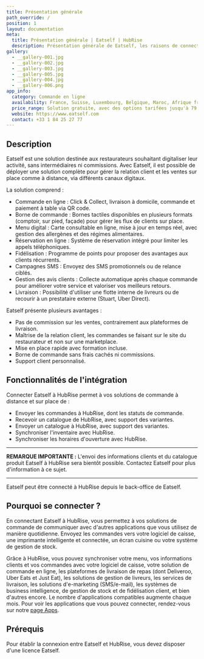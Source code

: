 ```yaml
---
title: Présentation générale
path_override: /
position: 1
layout: documentation
meta:
  title: Présentation générale | Eatself | HubRise
  description: Présentation générale de Eatself, les raisons de connecter Eatself à HubRise et fonctionnalités de l'intégration avec HubRise. Synchronisez vos données.
gallery:
  - __gallery-001.jpg
  - __gallery-002.jpg
  - __gallery-003.jpg
  - __gallery-005.jpg
  - __gallery-004.jpg
  - __gallery-006.png
app_info:
  category: Commande en ligne
  availability: France, Suisse, Luxembourg, Belgique, Maroc, Afrique francophone
  price_range: Solution gratuite, avec des options tarifées jusqu'à 79 € par mois.
  website: https://www.eatself.com
  contact: +33 1 84 25 27 77
---
```


## Description

Eatself est une solution destinée aux restaurateurs souhaitant digitaliser leur activité, sans intermédiaires ni commissions. Avec Eatself, il est possible de déployer une solution complète pour gérer la relation client et les ventes sur place comme à distance, via différents canaux digitaux.

La solution comprend :

- Commande en ligne : Click & Collect, livraison à domicile, commande et paiement à table via QR code.
- Borne de commande : Bornes tactiles disponibles en plusieurs formats (comptoir, sur pied, façade) pour gérer les flux de clients sur place.
- Menu digital : Carte consultable en ligne, mise à jour en temps réel, avec gestion des allergènes et des régimes alimentaires.
- Réservation en ligne : Système de réservation intégré pour limiter les appels téléphoniques.
- Fidélisation : Programme de points pour proposer des avantages aux clients récurrents.
- Campagnes SMS : Envoyez des SMS promotionnels ou de relance ciblés.
- Gestion des avis clients : Collecte automatique après chaque commande pour améliorer votre service et valoriser vos meilleurs retours.
- Livraison : Possibilité d'utiliser une flotte interne de livreurs ou de recourir à un prestataire externe (Stuart, Uber Direct).

Eatself présente plusieurs avantages :

- Pas de commission sur les ventes, contrairement aux plateformes de livraison.
- Maîtrise de la relation client, les commandes se faisant sur le site du restaurateur et non sur une marketplace.
- Mise en place rapide avec formation incluse.
- Borne de commande sans frais cachés ni commissions.
- Support client personnalisé.

## Fonctionnalités de l'intégration

Connecter Eatself à HubRise permet à vos solutions de commande à distance et sur place de :

- Envoyer les commandes à HubRise, dont les statuts de commande.
- Recevoir un catalogue de HubRise, avec support des variantes.
- Envoyer un catalogue à HubRise, avec support des variantes.
- Synchroniser l'inventaire avec HubRise.
- Synchroniser les horaires d'ouverture avec HubRise.

---

**REMARQUE IMPORTANTE :** L'envoi des informations clients et du catalogue produit Eatself à HubRise sera bientôt possible. Contactez Eatself pour plus d'information à ce sujet.

---

Eatself peut être connecté à HubRise depuis le back-office de Eatself.

## Pourquoi se connecter ?

En connectant Eatself à HubRise, vous permettez à vos solutions de commande de communiquer avec d'autres applications que vous utilisez de manière quotidienne. Envoyez les commandes vers votre logiciel de caisse, une imprimante intelligente et connectée, un écran cuisine ou votre système de gestion de stock.

Grâce à HubRise, vous pouvez synchroniser votre menu, vos informations clients et vos commandes avec votre logiciel de caisse, votre solution de commande en ligne, les plateformes de livraison de repas (dont Deliveroo, Uber Eats et Just Eat), les solutions de gestion de livreurs, les services de livraison, les solutions d'e-marketing (SMS/e-mail), les systèmes de business intelligence, de gestion de stock et de fidélisation client, et bien d'autres encore. Le nombre d'applications compatibles augmente chaque mois. Pour voir les applications que vous pouvez connecter, rendez-vous sur notre [page Apps](/apps).

## Prérequis

Pour établir la connexion entre Eatself et HubRise, vous devez disposer d'une licence Eatself.
